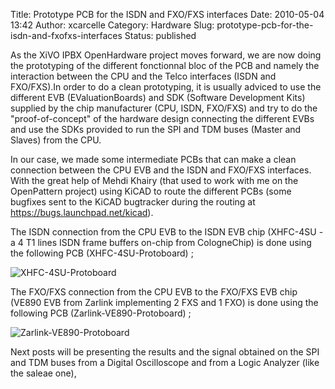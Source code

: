 Title: Prototype PCB for the ISDN and FXO/FXS interfaces
Date: 2010-05-04 13:42
Author: xcarcelle
Category: Hardware
Slug: prototype-pcb-for-the-isdn-and-fxofxs-interfaces
Status: published

As the XiVO IPBX OpenHardware project moves forward, we are now doing
the prototyping of the different fonctionnal bloc of the PCB and namely
the interaction between the CPU and the Telco interfaces (ISDN and
FXO/FXS).In order to do a clean prototyping, it is usually adviced to
use the different EVB (EValuationBoards) and SDK (Software Development
Kits) supplied by the chip manufacturer (CPU, ISDN, FXO/FXS) and try to
do the "proof-of-concept" of the hardware design connecting the
different EVBs and use the SDKs provided to run the SPI and TDM buses
(Master and Slaves) from the CPU.

In our case, we made some intermediate PCBs that can make a clean
connection between the CPU EVB and the ISDN and FXO/FXS interfaces. With
the great help of Mehdi Khairy (that used to work with me on the
OpenPattern project) using KiCAD to route the different PCBs (some
bugfixes sent to the KiCAD bugtracker during the routing at
https://bugs.launchpad.net/kicad).

The ISDN connection from the CPU EVB to the ISDN EVB chip (XHFC-4SU - a
4 T1 lines ISDN frame buffers on-chip from CologneChip) is done using
the following PCB (XHFC-4SU-Protoboard) ;

![XHFC-4SU-Protoboard](/public/.XHFC-4SU_Protoboard_m.jpg "XHFC-4SU-Protoboard, mai 2010")

The FXO/FXS connection from the CPU EVB to the FXO/FXS EVB chip (VE890
EVB from Zarlink implementing 2 FXS and 1 FXO) is done using the
following PCB (Zarlink-VE890-Protoboard) ;

![Zarlink-VE890-Protoboard](/public/.Zarlink_VE890_Protoboard_m.jpg "Zarlink-VE890-Protoboard, mai 2010")

Next posts will be presenting the results and the signal obtained on the
SPI and TDM buses from a Digital Oscilloscope and from a Logic Analyzer
(like the saleae one),

</p>


